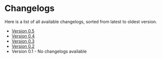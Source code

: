 # Changelogs

Here is a list of all available changelogs, sorted from latest to oldest version.
 - [Version 0.5](changelogs/CHANGELOG_0_5.html)
 - [Version 0.4](changelogs/CHANGELOG_0_4.html)
 - [Version 0.3](changelogs/CHANGELOG_0_3.html)
 - [Version 0.2](changelogs/CHANGELOG_0_2.html)
 - Version 0.1 - No changelogs available